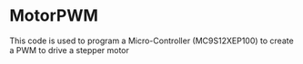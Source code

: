 # MotorPWM
This code is used to program a Micro-Controller (MC9S12XEP100) to create a PWM to drive a stepper motor
